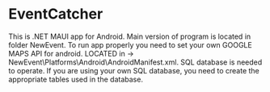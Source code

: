 # EventCatcher
This is .NET MAUI app for Android.
Main version of program is located in folder NewEvent.
To run app properly you need to set your own GOOGLE MAPS API for android.
LOCATED in -> NewEvent\Platforms\Android\AndroidManifest.xml.
SQL database is needed to operate. 
If you are using your own SQL database, you need to create the appropriate tables used in the database.
